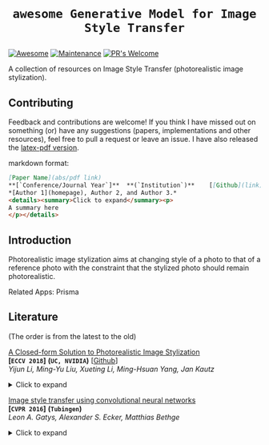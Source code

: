 # <p align=center>`awesome Generative Model for Image Style Transfer`</p>

[![Awesome](https://cdn.rawgit.com/sindresorhus/awesome/d7305f38d29fed78fa85652e3a63e154dd8e8829/media/badge.svg)](https://github.com/sindresorhus/awesome)
[![Maintenance](https://img.shields.io/badge/Maintained%3F-yes-green.svg)](https://GitHub.com/Naereen/StrapDown.js/graphs/commit-activity)
[![PR's Welcome](https://img.shields.io/badge/PRs-welcome-brightgreen.svg?style=flat)](http://makeapullrequest.com) 

A collection of resources on Image Style Transfer (photorealistic image stylization).



## Contributing

Feedback and contributions are welcome! If you think I have missed out on something (or) have any suggestions (papers, implementations and other resources), feel free to pull a request or leave an issue. I have also released the [latex-pdf version](). 

markdown format:

``` markdown
[Paper Name](abs/pdf link)  
**[`Conference/Journal Year`]**	 **(`Institution`)**	[[Github](link)]	([Project](link))  
*[Author 1](homepage), Author 2, and Author 3.*  
<details><summary>Click to expand</summary><p>
A summary here
</p></details>
```



## Introduction

Photorealistic image stylization aims at changing style of a photo to that of a reference photo with the constraint that the stylized photo should remain photorealistic.

Related Apps: Prisma

## Literature

(The order is from the latest to the old)

[A Closed-form Solution to Photorealistic Image Stylization](https://arxiv.org/abs/1802.06474)  
**[`ECCV 2018`]**	**(`UC, NVIDIA`)**	[[Github](https://github.com/NVIDIA/FastPhotoStyle)]  
*Yijun Li, Ming-Yu Liu, Xueting Li, Ming-Hsuan Yang, Jan Kautz*

<details><summary>Click to expand</summary><p>
A summary here
</p></details>


[Image style transfer using convolutional neural networks](https://www.cv-foundation.org/openaccess/content_cvpr_2016/html/Gatys_Image_Style_Transfer_CVPR_2016_paper.html)  
**[`CVPR 2016`]**	**(`Tubingen`)**  
*Leon A. Gatys, Alexander S. Ecker, Matthias Bethge*

<details><summary>Click to expand</summary><p>
A summary here
</p></details>